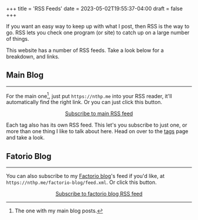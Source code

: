 +++
title = 'RSS Feeds'
date = 2023-05-02T19:55:37-04:00
draft = false
+++

If you want an easy way to keep up with what I post, then RSS is the way to go. RSS lets you check one program (or site) to catch up on a large number of things.

This website has a number of RSS feeds. Take a look below for a breakdown, and links.

<h2>Main Blog</h2>
<hr>

 For the main one[^1], just put `https://nthp.me` into your RSS reader, it'll automatically find the right link. Or you can just click this button.

<center>
<a class="button" href="/posts/feed.xml">Subscribe to main RSS feed</a>
</center>

Each tag also has its own RSS feed. This let's you subscribe to just one, or more than one thing I like to talk about here. Head on over to the [tags](/tags) page and take a look.

<h2>Fatorio Blog</h2>
<hr>

You can also subscribe to my [Factorio blog](/factorio-blog)'s feed if you'd like, at `https://nthp.me/factorio-blog/feed.xml`. Or click this button.

<center>
<a class="button" href="/factorio-blog/feed.xml">Subscribe to factorio blog RSS feed</a>
</center>

[^1]: The one with my main blog posts.